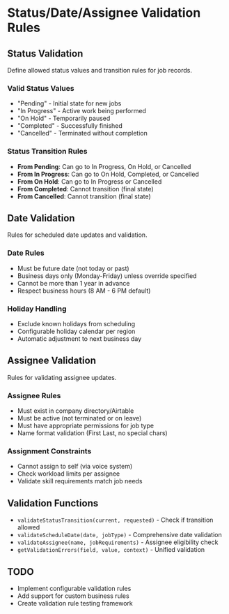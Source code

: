 # Status/Date/Assignee Validation Rules

## Status Validation
Define allowed status values and transition rules for job records.

### Valid Status Values
- "Pending" - Initial state for new jobs
- "In Progress" - Active work being performed
- "On Hold" - Temporarily paused
- "Completed" - Successfully finished
- "Cancelled" - Terminated without completion

### Status Transition Rules
- **From Pending**: Can go to In Progress, On Hold, or Cancelled
- **From In Progress**: Can go to On Hold, Completed, or Cancelled
- **From On Hold**: Can go to In Progress or Cancelled
- **From Completed**: Cannot transition (final state)
- **From Cancelled**: Cannot transition (final state)

## Date Validation
Rules for scheduled date updates and validation.

### Date Rules
- Must be future date (not today or past)
- Business days only (Monday-Friday) unless override specified
- Cannot be more than 1 year in advance
- Respect business hours (8 AM - 6 PM default)

### Holiday Handling
- Exclude known holidays from scheduling
- Configurable holiday calendar per region
- Automatic adjustment to next business day

## Assignee Validation
Rules for validating assignee updates.

### Assignee Rules
- Must exist in company directory/Airtable
- Must be active (not terminated or on leave)
- Must have appropriate permissions for job type
- Name format validation (First Last, no special chars)

### Assignment Constraints
- Cannot assign to self (via voice system)
- Check workload limits per assignee
- Validate skill requirements match job needs

## Validation Functions
- `validateStatusTransition(current, requested)` - Check if transition allowed
- `validateScheduleDate(date, jobType)` - Comprehensive date validation
- `validateAssignee(name, jobRequirements)` - Assignee eligibility check
- `getValidationErrors(field, value, context)` - Unified validation

## TODO
- Implement configurable validation rules
- Add support for custom business rules
- Create validation rule testing framework
